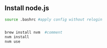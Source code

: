 # 

## Install node.js

```bash
source .bashrc #apply config without relogin


brew install nvm  #comment
nvm install
nvm use 
```

